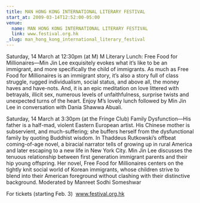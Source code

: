 ```yaml
---
title: MAN HONG KONG INTERNATIONAL LITERARY FESTIVAL
start_at: 2009-03-14T12:52:00-05:00
venue:
  name: MAN HONG KONG INTERNATIONAL LITERARY FESTIVAL
  link: www.festival.org.hk
_slug: man_hong_kong_international_literary_festival
---
```


Saturday, 14 March at 12:30pm (at M)
M Literary Lunch: Free Food for Millionaires—Min Jin Lee exquisitely evokes what it’s like to be an immigrant, and more specifically the child of immigrants. As much as Free Food for Millionaires is an immigrant story, it’s also a story full of class struggle, rugged individualism, social status, and above all, the money haves and have-nots. And, it is an epic meditation on love littered with betrayals, illicit sex, numerous levels of unfaithfulness, surprise twists and unexpected turns of the heart. Enjoy M’s lovely lunch followed by Min Jin Lee in conversation with Dania Shawwa Abuali.

Saturday, 14 March at 3:30pm (at the Fringe Club)
Family Dysfunction—His father is a half-mad, violent Eastern European artist. His Chinese mother is subservient, and much-suffering; she buffers herself from the dysfunctional family by quoting Buddhist wisdom. In Thaddeus Rutkowski’s offbeat coming-of-age novel, a biracial narrator tells of growing up in rural America and later escaping to a new life in New York City. Min Jin Lee discusses the tenuous relationship between first generation immigrant parents and their hip young offspring. Her novel, Free Food for Millionaires centers on the tightly knit social world of Korean immigrants, whose children strive to blend into their American foreground without clashing with their distinctive background. Moderated by Manreet Sodhi Someshwar

For tickets (starting Feb. 3)  www.festival.org.hk
